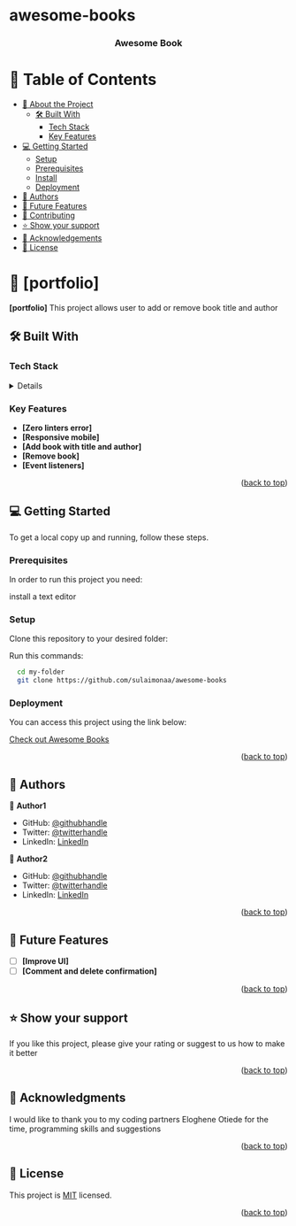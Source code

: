 # awesome-books
<a name="readme-top"></a>



<div align="center">

  <h3><b>Awesome Book</b></h3>

</div>


# 📗 Table of Contents

- [📖 About the Project](#about-project)
  - [🛠 Built With](#built-with)
    - [Tech Stack](#tech-stack)
    - [Key Features](#key-features)
- [💻 Getting Started](#getting-started)
  - [Setup](#setup)
  - [Prerequisites](#prerequisites)
  - [Install](#install)
  - [Deployment](#triangular_flag_on_post-deployment)
- [👥 Authors](#authors)
- [🔭 Future Features](#future-features)
- [🤝 Contributing](#contributing)
- [⭐️ Show your support](#support)
- [🙏 Acknowledgements](#acknowledgements)
- [📝 License](#license)


# 📖 [portfolio] <a name="about-project"></a>



**[portfolio]** This project allows user to add or remove book title and author

## 🛠 Built With <a name="built-with"></a>

### Tech Stack <a name="tech-stack"></a>


<details>
  <ul>
    <li>HTML5</li>
    <li>CSS</li>
    <li>JavaScript</li>
  </ul>
</details>


### Key Features <a name="key-features"></a>

- **[Zero linters error]**
- **[Responsive mobile]**
- **[Add book with title and author]**
- **[Remove book]**
- **[Event listeners]**

<p align="right">(<a href="#readme-top">back to top</a>)</p>


## 💻 Getting Started <a name="getting-started"></a>

To get a local copy up and running, follow these steps.

### Prerequisites

In order to run this project you need:

 install a text editor

### Setup

Clone this repository to your desired folder:


Run this commands:

```sh
  cd my-folder
  git clone https://github.com/sulaimonaa/awesome-books
```


### Deployment

You can access this project using the link below:
  
  <a href="https://sulaimonaa.github.io/awesome-books/">Check out Awesome Books</a>

<p align="right">(<a href="#readme-top">back to top</a>)</p>


## 👥 Authors <a name="authors"></a>

👤 **Author1**

- GitHub: [@githubhandle](https://github.com/sulaimonaa)
- Twitter: [@twitterhandle](https://twitter.com/aayodej007)
- LinkedIn: [LinkedIn](https://linkedin.com/in/sulaimonaa)

👤 **Author2**
- GitHub: [@githubhandle](https://github.com/geekelo)
- Twitter: [@twitterhandle]()
- LinkedIn: [LinkedIn]()


<p align="right">(<a href="#readme-top">back to top</a>)</p>

## 🔭 Future Features <a name="future-features"></a>


- [ ] **[Improve UI]**
- [ ] **[Comment and delete confirmation]**

<p align="right">(<a href="#readme-top">back to top</a>)</p>



## ⭐️ Show your support <a name="support"></a>

If you like this project, please give your rating or suggest to us how to make it better

<p align="right">(<a href="#readme-top">back to top</a>)</p>



## 🙏 Acknowledgments <a name="acknowledgements"></a>

I would like to thank you to my coding partners Eloghene Otiede for the time, programming skills and suggestions


<p align="right">(<a href="#readme-top">back to top</a>)</p>


## 📝 License <a name="license"></a>

This project is [MIT](./LICENSE) licensed.

<p align="right">(<a href="#readme-top">back to top</a>)</p>